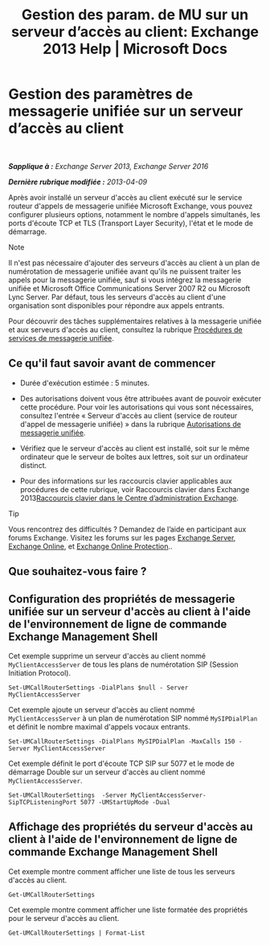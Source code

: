﻿---
title: 'Gestion des param. de MU sur un serveur d’accès au client: Exchange 2013 Help | Microsoft Docs'
TOCTitle: Gestion des paramètres de messagerie unifiée sur un serveur d’accès au client
ms:assetid: 08667911-fa86-404e-84b1-65cedd94d579
ms:mtpsurl: https://technet.microsoft.com/fr-fr/library/JJ673507(v=EXCHG.150)
ms:contentKeyID: 50555342
ms.date: 05/23/2018
mtps_version: v=EXCHG.150
ms.translationtype: MT
---

# Gestion des paramètres de messagerie unifiée sur un serveur d’accès au client

 

_**Sapplique à :** Exchange Server 2013, Exchange Server 2016_

_**Dernière rubrique modifiée :** 2013-04-09_

Après avoir installé un serveur d'accès au client exécuté sur le service routeur d'appels de messagerie unifiée Microsoft Exchange, vous pouvez configurer plusieurs options, notamment le nombre d'appels simultanés, les ports d'écoute TCP et TLS (Transport Layer Security), l'état et le mode de démarrage.

> [!NOTE]
> Il n'est pas nécessaire d'ajouter des serveurs d'accès au client à un plan de numérotation de messagerie unifiée avant qu'ils ne puissent traiter les appels pour la messagerie unifiée, sauf si vous intégrez la messagerie unifiée et Microsoft Office Communications Server 2007 R2 ou Microsoft Lync Server. Par défaut, tous les serveurs d'accès au client d'une organisation sont disponibles pour répondre aux appels entrants.


Pour découvrir des tâches supplémentaires relatives à la messagerie unifiée et aux serveurs d'accès au client, consultez la rubrique [Procédures de services de messagerie unifiée](um-services-procedures-exchange-2013-help.md).

## Ce qu'il faut savoir avant de commencer

  - Durée d'exécution estimée : 5 minutes.

  - Des autorisations doivent vous être attribuées avant de pouvoir exécuter cette procédure. Pour voir les autorisations qui vous sont nécessaires, consultez l'entrée « Serveur d'accès au client (service de routeur d'appel de messagerie unifiée) » dans la rubrique [Autorisations de messagerie unifiée](unified-messaging-permissions-exchange-2013-help.md).

  - Vérifiez que le serveur d'accès au client est installé, soit sur le même ordinateur que le serveur de boîtes aux lettres, soit sur un ordinateur distinct.

  - Pour des informations sur les raccourcis clavier applicables aux procédures de cette rubrique, voir Raccourcis clavier dans Exchange 2013[Raccourcis clavier dans le Centre d’administration Exchange](keyboard-shortcuts-in-the-exchange-admin-center-exchange-online-protection-help.md).

> [!TIP]
> Vous rencontrez des difficultés ? Demandez de l’aide en participant aux forums Exchange. Visitez les forums sur les pages <a href="https://go.microsoft.com/fwlink/p/?linkid=60612">Exchange Server</a>, <a href="https://go.microsoft.com/fwlink/p/?linkid=267542">Exchange Online</a>, et <a href="https://go.microsoft.com/fwlink/p/?linkid=285351">Exchange Online Protection</a>..


## Que souhaitez-vous faire ?

## Configuration des propriétés de messagerie unifiée sur un serveur d'accès au client à l'aide de l'environnement de ligne de commande Exchange Management Shell

Cet exemple supprime un serveur d'accès au client nommé `MyClientAccessServer` de tous les plans de numérotation SIP (Session Initiation Protocol).

    Set-UMCallRouterSettings -DialPlans $null - Server MyClientAccessServer

Cet exemple ajoute un serveur d'accès au client nommé `MyClientAccessServer` à un plan de numérotation SIP nommé `MySIPDialPlan` et définit le nombre maximal d'appels vocaux entrants.

    Set-UMCallRouterSettings -DialPlans MySIPDialPlan -MaxCalls 150 -Server MyClientAccessServer

Cet exemple définit le port d'écoute TCP SIP sur 5077 et le mode de démarrage Double sur un serveur d'accès au client nommé `MyClientAccessServer`.

    Set-UMCallRouterSettings  -Server MyClientAccessServer-SipTCPListeningPort 5077 -UMStartUpMode -Dual 

## Affichage des propriétés du serveur d'accès au client à l'aide de l'environnement de ligne de commande Exchange Management Shell

Cet exemple montre comment afficher une liste de tous les serveurs d'accès au client.

    Get-UMCallRouterSettings

Cet exemple montre comment afficher une liste formatée des propriétés pour le serveur d'accès au client.

    Get-UMCallRouterSettings | Format-List

